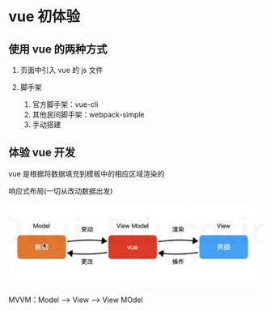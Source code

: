 # vue 初体验

## 使用 vue 的两种方式

1. 页面中引入 vue 的 js 文件

2. 脚手架

   1. 官方脚手架：vue-cli
   2. 其他民间脚手架：webpack-simple
   3. 手动搭建

## 体验 vue 开发

vue 是根据将数据填充到模板中的相应区域渲染的

响应式布局(一切从改动数据出发)

<img src="./响应式.jpg" alt="" />

MVVM：Model --> View --> View MOdel
